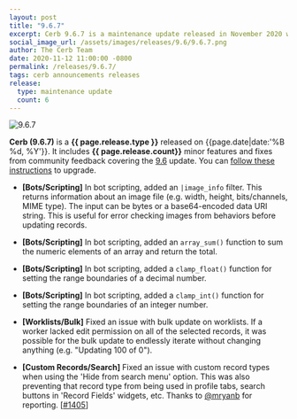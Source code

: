```yaml
---
layout: post
title: "9.6.7"
excerpt: Cerb 9.6.7 is a maintenance update released in November 2020 with 6 minor features and fixes from community feedback.
social_image_url: /assets/images/releases/9.6/9.6.7.png
author: The Cerb Team
date: 2020-11-12 11:00:00 -0800
permalink: /releases/9.6.7/
tags: cerb announcements releases
release:
  type: maintenance update
  count: 6
---
```


<div class="cerb-screenshot">
<img src="{{page.social_image_url}}" class="screenshot" alt="9.6.7" style="max-width:500px;">
</div>

**Cerb (9.6.7)** is a **{{ page.release.type }}** released on {{page.date|date:'%B %d, %Y'}}. It includes **{{ page.release.count}}** minor features and fixes from community feedback covering the [9.6](/releases/9.6/) update.  You can [follow these instructions](/docs/upgrading/) to upgrade.

* **[Bots/Scripting]** In bot scripting, added an `|image_info` filter. This returns information about an image file (e.g. width, height, bits/channels, MIME type). The input can be bytes or a base64-encoded data URI string. This is useful for error checking images from behaviors before updating records.

* **[Bots/Scripting]** In bot scripting, added an `array_sum()` function to sum the numeric elements of an array and return the total.

* **[Bots/Scripting]** In bot scripting, added a `clamp_float()` function for setting the range boundaries of a decimal number.

* **[Bots/Scripting]** In bot scripting, added a `clamp_int()` function for setting the range boundaries of an integer number.

* **[Worklists/Bulk]** Fixed an issue with bulk update on worklists. If a worker lacked edit permission on all of the selected records, it was possible for the bulk update to endlessly iterate without changing anything (e.g. "Updating 100 of 0").

* **[Custom Records/Search]** Fixed an issue with custom record types when using the 'Hide from search menu' option. This was also preventing that record type from being used in profile tabs, search buttons in 'Record Fields' widgets, etc. Thanks to [@mryanb](https://github.com/mryanb) for reporting. [[#1405](https://github.com/jstanden/cerb/issues/1405)]

